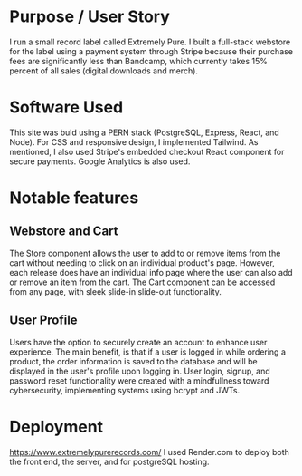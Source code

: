 # Purpose / User Story
I run a small record label called Extremely Pure. I built a full-stack webstore for the label using a payment system through Stripe because their purchase fees are significantly less than Bandcamp, which currently takes 15% percent of all sales (digital downloads and merch).

# Software Used
This site was buld using a PERN stack (PostgreSQL, Express, React, and Node). For CSS and responsive design, I implemented Tailwind. As mentioned, I also used Stripe's embedded checkout React component for secure payments. Google Analytics is also used. 

# Notable features
## Webstore and Cart
The Store component allows the user to add to or remove items from the cart without needing to click on an individual product's page. However, each release does have an individual info page where the user can also add or remove an item from 
the cart. The Cart component can be accessed from any page, with sleek slide-in slide-out functionality. 

## User Profile 
Users have the option to securely create an account to enhance user experience. The main benefit, is that if a user is logged in while ordering a product, the order information is saved to the database and will be displayed in the user's profile upon logging in. User login, signup, and password reset functionality were created with a mindfullness toward cybersecurity, implementing systems using bcrypt and JWTs.

# Deployment
https://www.extremelypurerecords.com/
I used Render.com to deploy both the front end, the server, and for postgreSQL hosting. 








